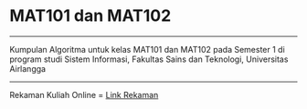 # MAT101 dan MAT102
***
Kumpulan Algoritma untuk kelas MAT101 dan MAT102 pada Semester 1 di program studi Sistem Informasi, Fakultas Sains dan Teknologi, Universitas Airlangga
***
Rekaman Kuliah Online = [Link Rekaman](https://drive.google.com/drive/u/0/folders/1eNK6v9YRkM7rKEHRVoVKw7ZTS0ugPCH7)
